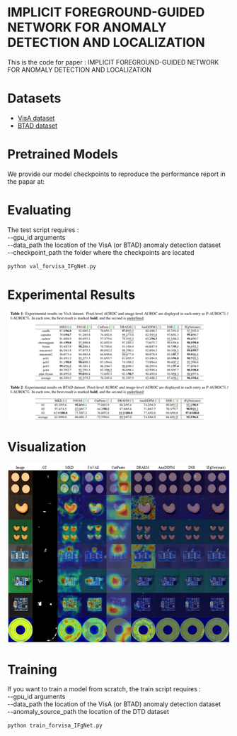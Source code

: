 # IMPLICIT FOREGROUND-GUIDED NETWORK FOR ANOMALY DETECTION AND LOCALIZATION
This is the code for paper : IMPLICIT FOREGROUND-GUIDED NETWORK FOR ANOMALY DETECTION AND LOCALIZATION

# Datasets
* [VisA dataset](https://link.springer.com/chapter/10.1007/978-3-031-20056-4_23)
* [BTAD dataset](https://ieeexplore.ieee.org/abstract/document/9576231)

# Pretrained Models
We provide our model checkpoints to reproduce the performance report in the papar at:

# Evaluating
The test script requires : \
    --gpu_id arguments \
    --data_path the location of the VisA (or BTAD) anomaly detection dataset \
    --checkpoint_path the folder where the checkpoints are located
```python
python val_forvisa_IFgNet.py
```
# Experimental Results
![image](https://github.com/gloriacxl/IFgNet/blob/main/experimentalresults.PNG)

# Visualization
![image](https://github.com/gloriacxl/IFgNet/blob/main/visualization.png)

# Training
If you want to train a model from scratch, the train script requires : \
    --gpu_id arguments \
    --data_path the location of the VisA (or BTAD) anomaly detection dataset \
    --anomaly_source_path the location of the DTD dataset
```python
python train_forvisa_IFgNet.py
```
